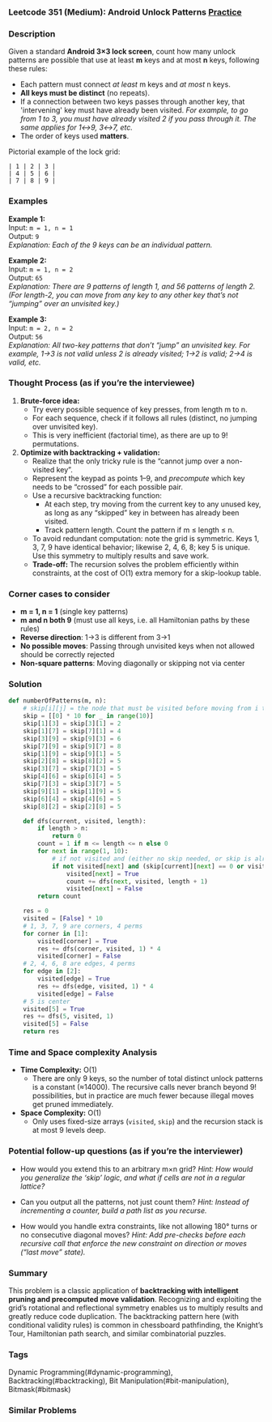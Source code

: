 ### Leetcode 351 (Medium): Android Unlock Patterns [Practice](https://leetcode.com/problems/android-unlock-patterns)

### Description  
Given a standard **Android 3×3 lock screen**, count how many unlock patterns are possible that use at least **m** keys and at most **n** keys, following these rules:
- Each pattern must connect *at least* m keys and *at most* n keys.
- **All keys must be distinct** (no repeats).
- If a connection between two keys passes through another key, that 'intervening' key must have already been visited. *For example, to go from 1 to 3, you must have already visited 2 if you pass through it. The same applies for 1↔9, 3↔7, etc.*
- The order of keys used **matters**.

Pictorial example of the lock grid:
```
| 1 | 2 | 3 |
| 4 | 5 | 6 |
| 7 | 8 | 9 |
```

### Examples  

**Example 1:**  
Input: `m = 1, n = 1`  
Output: `9`  
*Explanation: Each of the 9 keys can be an individual pattern.*

**Example 2:**  
Input: `m = 1, n = 2`  
Output: `65`  
*Explanation: There are 9 patterns of length 1, and 56 patterns of length 2. (For length-2, you can move from any key to any other key that’s not “jumping” over an unvisited key.)*

**Example 3:**  
Input: `m = 2, n = 2`  
Output: `56`  
*Explanation: All two-key patterns that don’t “jump” an unvisited key. For example, 1→3 is not valid unless 2 is already visited; 1→2 is valid; 2→4 is valid, etc.*


### Thought Process (as if you’re the interviewee)  
1. **Brute-force idea:**  
   - Try every possible sequence of key presses, from length m to n.
   - For each sequence, check if it follows all rules (distinct, no jumping over unvisited key).
   - This is very inefficient (factorial time), as there are up to 9! permutations.
2. **Optimize with backtracking + validation:**  
   - Realize that the only tricky rule is the “cannot jump over a non-visited key”.
   - Represent the keypad as points 1–9, and *precompute* which key needs to be “crossed” for each possible pair.
   - Use a recursive backtracking function:
     - At each step, try moving from the current key to any unused key, as long as any “skipped” key in between has already been visited.
     - Track pattern length. Count the pattern if m ≤ length ≤ n.
   - To avoid redundant computation: note the grid is symmetric. Keys 1, 3, 7, 9 have identical behavior; likewise 2, 4, 6, 8; key 5 is unique. Use this symmetry to multiply results and save work.
   - **Trade-off:** The recursion solves the problem efficiently within constraints, at the cost of O(1) extra memory for a skip-lookup table.

### Corner cases to consider  
- **m = 1, n = 1** (single key patterns)
- **m and n both 9** (must use all keys, i.e. all Hamiltonian paths by these rules)
- **Reverse direction**: 1→3 is different from 3→1
- **No possible moves**: Passing through unvisited keys when not allowed should be correctly rejected
- **Non-square patterns**: Moving diagonally or skipping not via center

### Solution

```python
def numberOfPatterns(m, n):
    # skip[i][j] = the node that must be visited before moving from i to j, or 0 if nothing is skipped
    skip = [[0] * 10 for _ in range(10)]
    skip[1][3] = skip[3][1] = 2
    skip[1][7] = skip[7][1] = 4
    skip[3][9] = skip[9][3] = 6
    skip[7][9] = skip[9][7] = 8
    skip[1][9] = skip[9][1] = 5
    skip[2][8] = skip[8][2] = 5
    skip[3][7] = skip[7][3] = 5
    skip[4][6] = skip[6][4] = 5
    skip[7][3] = skip[3][7] = 5
    skip[9][1] = skip[1][9] = 5
    skip[6][4] = skip[4][6] = 5
    skip[8][2] = skip[2][8] = 5

    def dfs(current, visited, length):
        if length > n:
            return 0
        count = 1 if m <= length <= n else 0
        for next in range(1, 10):
            # if not visited and (either no skip needed, or skip is already visited)
            if not visited[next] and (skip[current][next] == 0 or visited[skip[current][next]]):
                visited[next] = True
                count += dfs(next, visited, length + 1)
                visited[next] = False
        return count

    res = 0
    visited = [False] * 10
    # 1, 3, 7, 9 are corners, 4 perms
    for corner in [1]:
        visited[corner] = True
        res += dfs(corner, visited, 1) * 4
        visited[corner] = False
    # 2, 4, 6, 8 are edges, 4 perms
    for edge in [2]:
        visited[edge] = True
        res += dfs(edge, visited, 1) * 4
        visited[edge] = False
    # 5 is center
    visited[5] = True
    res += dfs(5, visited, 1)
    visited[5] = False
    return res
```

### Time and Space complexity Analysis  

- **Time Complexity:** O(1)
  - There are only 9 keys, so the number of total distinct unlock patterns is a constant (≈14000). The recursive calls never branch beyond 9! possibilities, but in practice are much fewer because illegal moves get pruned immediately.
- **Space Complexity:** O(1)
  - Only uses fixed-size arrays (`visited`, `skip`) and the recursion stack is at most 9 levels deep.

### Potential follow-up questions (as if you’re the interviewer)  

- How would you extend this to an arbitrary m×n grid?
  *Hint: How would you generalize the ‘skip’ logic, and what if cells are not in a regular lattice?*

- Can you output all the patterns, not just count them?
  *Hint: Instead of incrementing a counter, build a path list as you recurse.*

- How would you handle extra constraints, like not allowing 180° turns or no consecutive diagonal moves?
  *Hint: Add pre-checks before each recursive call that enforce the new constraint on direction or moves (“last move” state).*

### Summary
This problem is a classic application of **backtracking with intelligent pruning and precomputed move validation**. Recognizing and exploiting the grid’s rotational and reflectional symmetry enables us to multiply results and greatly reduce code duplication. The backtracking pattern here (with conditional validity rules) is common in chessboard pathfinding, the Knight’s Tour, Hamiltonian path search, and similar combinatorial puzzles.

### Tags
Dynamic Programming(#dynamic-programming), Backtracking(#backtracking), Bit Manipulation(#bit-manipulation), Bitmask(#bitmask)

### Similar Problems

